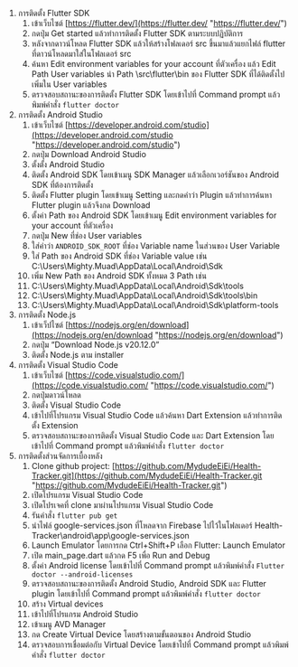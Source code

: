 1.	การติดตั้ง Flutter SDK
    1. เข้าเว็บไซต์ [https://flutter.dev/](https://flutter.dev/ "https://flutter.dev/")
	2. กดปุ่ม Get started แล้วทำการติดตั้ง Flutter SDK ตามระบบปฏิบัติการ 
	3. หลังจากดาวน์โหลด Flutter SDK แล้วให้สร้างโฟลเดอร์ src ขึ้นมาแล้วแยกไฟล์ flutter ที่ดาวน์โหลดมาใส่ในโฟลเดอร์ src 
	4. ค้นหา Edit environment variables for your account ที่ตัวเครื่อง แล้ว Edit Path User variables นำ Path \src\flutter\bin ของ Flutter SDK ที่ได้ติดตั้งไปเพิ่มใน User variables 
	5. ตรวจสอบสถานะของการติดตั้ง Flutter SDK โดยเข้าไปที่ Command prompt แล้วพิมพ์คำสั่ง ``flutter doctor``
2.	การติดตั้ง Android Studio
	1. เข้าเว็บไซต์ [https://developer.android.com/studio](https://developer.android.com/studio "https://developer.android.com/studio")
	2. กดปุ่ม Download Android Studio
	3. ตั้งตั้ง Android Studio
	4. ติดตั้ง Android SDK โดยเข้าเมนู SDK Manager แล้วเลือกเวอร์ชันของ Android SDK ที่ต้องการติดตั้ง
	5. ติดตั้ง Flutter plugin โดยเข้าเมนู Setting และกดคำว่า Plugin แล้วทำการค้นหา Flutter plugin แล้วจึงกด Download
	6. ตั้งค่า Path ของ Android SDK โดยเข้าเมนู Edit environment variables for your account ที่ตัวเครื่อง
	7. กดปุ่ม New ที่ช่อง User variables
	8. ใส่คำว่า ``ANDROID_SDK_ROOT`` ที่ช่อง Variable name ในส่วนของ User Variable
	9. ใส่ Path ของ Android SDK ที่ช่อง Variable value เช่น C:\Users\Mighty.Muad\AppData\Local\Android\Sdk
	10. เพิ่ม New Path ของ Android SDK ทั้งหมด 3 Path เช่น
	11. C:\Users\Mighty.Muad\AppData\Local\Android\Sdk\tools
	12. C:\Users\Mighty.Muad\AppData\Local\Android\Sdk\tools\bin
	13. C:\Users\Mighty.Muad\AppData\Local\Android\Sdk\platform-tools
3.  การติดตั้ง Node.js
    1. เข้าเว็ปไซต์ [https://nodejs.org/en/download](https://nodejs.org/en/download "https://nodejs.org/en/download")
    2. กดปุ่ม “Download Node.js v20.12.0”
	3. ติดตั้ง Node.js ตาม installer
4.  การติดตั้ง Visual Studio Code
	1. เข้าเว็บไซต์ [https://code.visualstudio.com/](https://code.visualstudio.com/ "https://code.visualstudio.com/")
    2. กดปุ่มดาวน์โหลด
	3. ติดตั้ง Visual Studio Code
	4. เข้าไปที่โปรแกรม Visual Studio Code แล้วค้นหา Dart Extension แล้วทำการติดตั้ง Extension
	5. ตรวจสอบสถานะของการติดตั้ง Visual Studio Code และ Dart Extension โดยเข้าไปที่ Command prompt แล้วพิมพ์คำสั่ง ``flutter doctor``
5. การติดตั้งส่วนจัดการเบื้องหลัง
	1. Clone github project: [https://github.com/MydudeEiEi/Health-Tracker.git](https://github.com/MydudeEiEi/Health-Tracker.git "https://github.com/MydudeEiEi/Health-Tracker.git")
	2. เปิดโปรแกรม Visual Studio Code
	3. เปิดโปรเจคที่ clone มาผ่านโปรแกรม Visual Studio Code
	4. รันคำสั่ง ``flutter pub get``
	5. นำไฟล์ google-services.json ที่โหลดจาก Firebase ไปไว้ในโฟลเดอร์ Health-Tracker\android\app\google-services.json
	6. Launch Emulator โดยการกด Ctrl+Shift+P เลือก Flutter: Launch Emulator
	7. เปิด main_page.dart แล้วกด F5 เพื่อ Run and Debug
	8. ตั้งค่า Android license โดยเข้าไปที่ Command prompt แล้วพิมพ์คำสั่ง ``Flutter doctor --android-licenses``
	9. ตรวจสอบสถานะของการติดตั้ง Android Studio, Android SDK และ Flutter plugin โดยเข้าไปที่ Command prompt แล้วพิมพ์คำสั่ง ``flutter doctor``
	10. สร้าง Virtual devices
	11. เข้าไปที่โปรแกรม Android Studio
	12. เข้าเมนู AVD Manager
	13. กด Create Virtual Device โดยสร้างตามขั้นตอนของ Android Studio
	14. ตรวจสอบการเชื่อมต่อกับ Virtual Device โดยเข้าไปที่ Command prompt แล้วพิมพ์คำสั่ง ``flutter doctor``